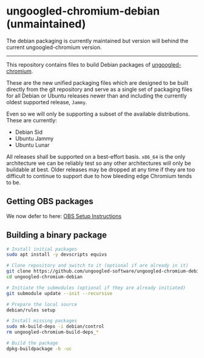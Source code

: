 # ungoogled-chromium-debian (unmaintained)

The debian packaging is currently maintained but version will behind the current ungoogled-chromium version.

---

This repository contains files to build Debian packages of
[ungoogled-chromium](//github.com/Eloston/ungoogled-chromium).

These are the new unified packaging files which are designed to be built
directly from the git repository and serve as a single set of packaging
files for all Debian or Ubuntu releases newer than and including the
currently oldest supported release, `Jammy`.

Even so we will only be supporting a subset of the available distributions.
These are currently:
- Debian Sid
- Ubuntu Jammy
- Ubuntu Lunar

All releases shall be supported on a best-effort basis. `x86_64` is the only
architecture we can be reliably test so any other architectures will only be
buildable at best. Older releases may be dropped at any time if they are too
difficult to continue to support due to how bleeding edge Chromium tends to
be.

## Getting OBS packages

We now defer to here:
[OBS Setup Instructions](https://software.opensuse.org//download.html?project=home%3Aungoogled_chromium&package=ungoogled-chromium)

## Building a binary package

```sh
# Install initial packages
sudo apt install -y devscripts equivs

# Clone repository and switch to it (optional if are already in it)
git clone https://github.com/ungoogled-software/ungoogled-chromium-debian.git
cd ungoogled-chromium-debian

# Initiate the submodules (optional if they are already initiated)
git submodule update --init --recursive

# Prepare the local source
debian/rules setup

# Install missing packages
sudo mk-build-deps -i debian/control
rm ungoogled-chromium-build-deps_*

# Build the package
dpkg-buildpackage -b -uc
```
